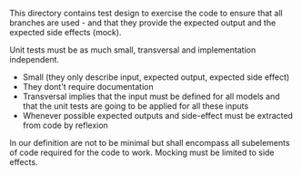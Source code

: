 This directory contains test design to exercise the code to ensure
that all branches are used - and that they provide the expected output
and the expected side effects (mock).

Unit tests must be as much small, transversal and implementation
independent.
- Small (they only describe input, expected output, expected side effect)
- They dont't require documentation
- Transversal implies that the input must be defined for all models
  and that the unit tests are going to be applied for all these inputs
- Whenever possible expected outputs and side-effect must be extracted from code by reflexion

In our definition are not to be minimal but shall encompass all
subelements of code required for the code to work. Mocking must be
limited to side effects.
